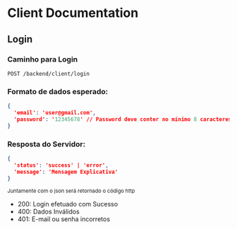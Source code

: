# Client Documentation
## Login

### Caminho para Login
```http
POST /backend/client/login
```

### Formato de dados esperado:
```json
{
  'email': 'user@gmail.com',
  'password': '12345678' // Password deve conter no mínimo 8 caracteres
}
```

### Resposta do Servidor:
```json
{
  'status': 'success' | 'error',
  'message': 'Mensagem Explicativa'
}
```
<sub>Juntamente com o json será retornado o código http</sub>
<sub>
- 200: Login efetuado com Sucesso
- 400: Dados Inválidos
- 401: E-mail ou senha incorretos
</sub>
